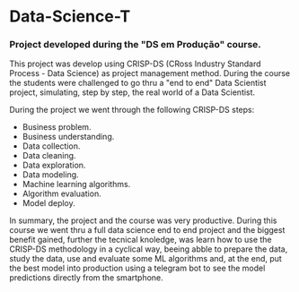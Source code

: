 # Data-Science-T
### Project developed during the "DS em Produção" course.

This project was develop using CRISP-DS (CRoss Industry Standard Process - Data Science) as project management method. During the course the students were challenged to go thru a "end to end" Data Scientist project, simulating, step by step, the real world of a Data Scientist.

During the project we went through the following CRISP-DS steps:

 * Business problem.
 * Business understanding.
 * Data collection.
 * Data cleaning.
 * Data exploration.
 * Data modeling.
 * Machine learning algorithms.
 * Algorithm evaluation.
 * Model deploy.

In summary, the project and the course was very productive. During this course we went thru a full data science end to end project and the biggest benefit gained, further the tecnical knoledge, was learn how to use the CRISP-DS methodology in a cyclical way, beeing abble to prepare the data, study the data, use and evaluate some ML algorithms and, at the end, put the best model into production using a telegram bot to see the model predictions directly from the smartphone.
